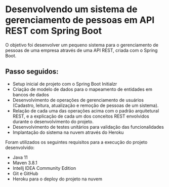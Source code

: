 #  Desenvolvendo um sistema de gerenciamento de pessoas em API REST com Spring Boot

O objetivo foi desenvolver um pequeno sistema para o gerenciamento de pessoas de uma empresa através de uma API REST, criada com o Spring Boot.

## Passo seguidos: 

- Setup inicial de projeto com o Spring Boot Initialzr
- Criação de modelo de dados para o mapeamento de entidades em bancos de dados
- Desenvolvimento de operações de gerenciamento de usuários (Cadastro, leitura, atualização e remoção de pessoas de um sistema).
- Relação de cada uma das operações acima com o padrão arquitetural REST, e a explicação de cada um dos conceitos REST envolvidos durante o desenvolvimento do projeto.
- Desenvolvimento de testes unitários para validação das funcionalidades
- Implantação do sistema na nuvem através do Heroku

Foram utilizados os seguintes requisitos para a execução do projeto desenvolvido:

- Java 11
- Maven 3.8.1
- Intellj IDEA Community Edition
- Git e GitHub
- Heroku para o deploy do projeto na nuvem

